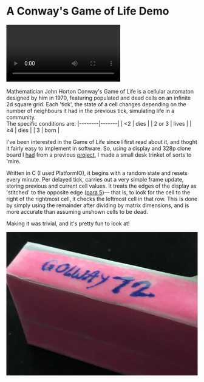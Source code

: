 # A Conway's Game of Life Demo
<video controls autoplay loop><source src="assets/display.webm" type="video/webm"></video>

Mathematician John Horton Conway's Game of Life is a cellular automaton designed by him in 1970, featuring populated and dead cells on an infinite 2d square grid. Each 'tick', the state of a cell changes depending on the number of neighbours it had in the previous tick, simulating life in a community.  
The specific conditions are:
|--------|-------|
| <2     | dies  |
| 2 or 3 | lives |
| ≥4     | dies  |
| 3      | born  |


I've been interested in the Game of Life since I first read about it, and thoght it fairly easy to implement in software. So, using a display and 328p clone board I [had](/#2024-05-14_Makeshift_Touch_Sensitive_LED_Matrices) from a previous [project](/#2022-10-04_Qlock:_A_MAX7219_LED_Desk_Clock), I made a small desk trinket of sorts to 'mire.

Written in C (I used PlatformIO), it begins with a random state and resets every minute. Per delayed tick, carries out a very simple frame update, storing previous and current cell values. It treats the edges of the display as 'stitched' to the opposite edge ([para 5](https://en.wikipedia.org/wiki/Conway%27s_Game_of_Life#Algorithms))&mdash; that is, to look for the cell to the right of the rightmost cell, it checks the leftmost cell in that row. This is done by simply using the remainder after dividing by matrix dimensions, and is more accurate than assuming unshown cells to be dead.

Making it was trivial, and it's pretty fun to look at!

![name of display written in pen](assets/name.webp)